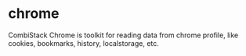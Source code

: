 # chrome

CombiStack Chrome is toolkit for reading data from chrome profile, like cookies, bookmarks, history, localstorage, etc.

